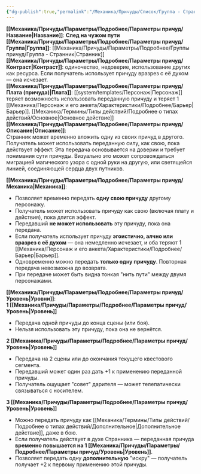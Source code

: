 ```yaml
---
{"dg-publish":true,"permalink":"/Механика/Причуды/Список/Группа - Странник/След на чужом пути/","noteIcon":"","created":"2025-09-07T13:19:30.655+03:00","updated":"2025-09-04T08:06:55.506+03:00"}
---
```


**[[Механика/Причуды/Параметры/Подробнее/Параметры причуд/Название\|Название]]**: **След на чужом пути**  
**[[Механика/Причуды/Параметры/Подробнее/Параметры причуд/Группа\|Группа]]**: [[Механика/Причуды/Параметры/Подробнее/Группы причуд/Группа - Странник\|Странник]]  
**[[Механика/Причуды/Параметры/Подробнее/Параметры причуд/Контраст\|Контраст]]**: одиночество, недоверие, использование других как ресурса. Если получатель использует причуду вразрез с её духом — она исчезает.  
**[[Механика/Причуды/Параметры/Подробнее/Параметры причуд/Плата (причуда)\|Плата]]**: [[system/templates/Персонаж\|Персонаж]] теряет возможность использовать переданную причуду и теряет 1 [[Механика/Персонаж и его анкета/Характеристики/Подробнее/Барьер\|Барьер]]. [[Механика/Термины/Типы действий/Подробнее о типах действий/Основное\|Основное действие]]  
**[[Механика/Причуды/Параметры/Подробнее/Параметры причуд/Описание\|Описание]]**:  
Странник может временно вложить одну из своих причуд в другого. Получатель может использовать переданную силу, как свою, пока действует эффект. Эта передача основывается на доверии и требует понимания сути причуды. Визуально это может сопровождаться миграцией магического узора с одной руки на другую, или светящейся линией, соединяющей сердца двух путников.

**[[Механика/Причуды/Параметры/Подробнее/Параметры причуд/Механика\|Механика]]**:  
- Позволяет временно передать **одну свою причуду** другому персонажу.  
- Получатель может использовать причуду как свою (включая плату и действия), пока длится эффект.  
- Передавший **не может использовать** эту причуду, пока она передана.  
- Если получатель использует причуду **эгоистично, алчно или вразрез с её духом** — она немедленно исчезает, и оба теряют 1 [[Механика/Персонаж и его анкета/Характеристики/Подробнее/Барьер\|Барьер]].  
- Одновременно можно передать **только одну причуду**. Повторная передача невозможна до возврата.  
- При передаче может быть видна тонкая "нить пути" между двумя персонажами.

**[[Механика/Причуды/Параметры/Подробнее/Параметры причуд/Уровень\|Уровни]]**:  
**1 [[Механика/Причуды/Параметры/Подробнее/Параметры причуд/Уровень\|Уровень]]**  
- Передача одной причуды до конца сцены (или боя).  
- Нельзя использовать эту причуду, пока она не вернётся.  

**2 [[Механика/Причуды/Параметры/Подробнее/Параметры причуд/Уровень\|Уровень]]**  
- Передача на 2 сцены или до окончания текущего квестового сегмента.  
- Передавший может один раз дать +1 к применению переданной причуды.  
- Получатель ощущает "совет" дарителя — может телепатически связываться с носителем.

**3 [[Механика/Причуды/Параметры/Подробнее/Параметры причуд/Уровень\|Уровень]]**  
- Можно передать причуду как [[Механика/Термины/Типы действий/Подробнее о типах действий/Дополнительное\|Дополнительное действие]], даже в бою.  
- Если получатель действует в духе Странника — переданная причуда **временно повышается на 1 [[Механика/Причуды/Параметры/Подробнее/Параметры причуд/Уровень\|Уровень]]**.  
- Позволяет передать одну **дополнительную** "искру" — получатель получает +2 к первому применению этой причуды.

